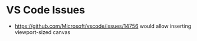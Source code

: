 # VS Code Issues

- https://github.com/Microsoft/vscode/issues/14756 would allow inserting viewport-sized canvas

